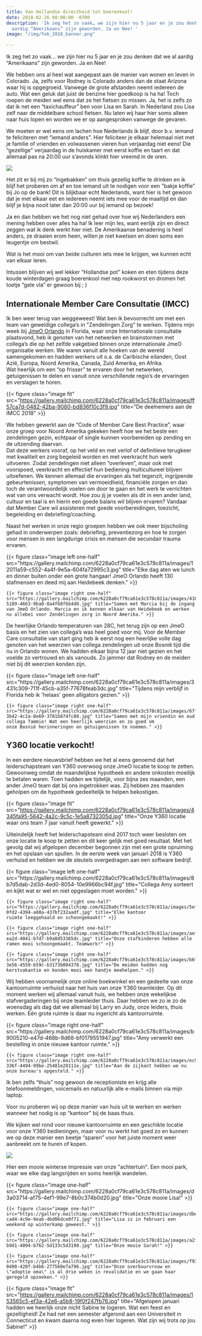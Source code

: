 ```yaml
---
title: Van Hollandse directheid tot boerenkool!
date: 2018-02-26 00:00:00 -0700
description: 'Ik zeg het zo vaak… we zijn hier nu 5 jaar en je zou denken dat we al
  aardig “Amerikaans” zijn geworden. Ja en Nee! '
image: "/img/feb_2018_banner.png"

---
```

Ik zeg het zo vaak… we zijn hier nu 5 jaar en je zou denken dat we al aardig “Amerikaans” zijn geworden. Ja en Nee!   
  
We hebben ons al heel wat aangepast aan de manier van wonen en leven in Colorado. Ja, zelfs voor Rodney is Colorado anders dan de staat Arizona waar hij is opgegroeid. Vanwege de grote afstanden neemt iedereen de auto. Wat een geluk dat juist de benzine hier goedkoop is ha ha! Toch roepen de meiden wel eens dat ze het fietsen zo missen. Ja, het is zelfs zo dat ik net een “taxichauffeur” ben voor Lisa en Sarah. In Nederland zou Lisa zelf naar de middelbare school fietsen. Nu laten wij haar hier soms alleen naar huis lopen en worden we er op aangesproken vanwege de gevaren.   
  
We moeten er wel eens om lachen hoe Nederlands ik blijf, door b.v. iemand te feliciteren met “iemand anders". Hier feliciteer je elkaar helemaal niet met je familie of vrienden en volwassenen vieren hun verjaardag niet eens! Die “gezellige" verjaardag in de huiskamer met eerst koffie en taart en dat allemaal pas na 20:00 uur s’avonds klinkt hier vreemd in de oren.

<img class="image one-third right" src="/img/coffee-cup.jpg">

Het zit er bij mij zo “ingebakken” om thuis gezellig koffie te drinken en ik blijf het proberen om af en toe iemand uit te nodigen voor een "bakje koffie” bij Jo op de bank! Dit is blijkbaar echt Nederlands, want hier is het gewoon dat je met elkaar eet en iedereen neemt iets mee voor de maaltijd en dan blijf je bijna nooit later dan 20:00 uur bij iemand op bezoek!

Ja en dan hebben we het nog niet gehad over hoe wij Nederlanders een mening hebben over alles ha ha! Ik leer mijn les, want eerlijk zijn en direct zeggen wat ik denk werkt hier niet. De Amerikaanse benadering is heel anders, ze draaien erom heen, willen je niet kwetsen en doen soms een leugentje om bestwil.   
  
Wat is het mooi om van beide culturen iets mee te krijgen, we kunnen echt van elkaar leren.  
  
Intussen blijven wij wel lekker “Hollandse pot” koken en eten tijdens deze koude winterdagen graag boerenkool met nep rookworst en dromen het toetje “gele vla” er gewoon bij ; )

Internationale Member Care Consultatie (IMCC)
---------------------------------------------

Ik ben weer terug van weggeweest! Wat ben ik bevoorrecht om met een team van geweldige collega’s in "Zendelingen Zorg” te werken. Tijdens mijn week bij [JmeO Orlando](http://ywamorlando.com) in Florida, waar onze Internationale consultatie plaatsvond, heb ik genoten van het netwerken en brainstormen met collega’s die op het zelfde vakgebied binnen onze internationale JmeO organisatie werken. We waren vanuit alle hoeken van de wereld samengekomen en hadden werkers uit o.a. de Caribische eilanden, Oost Azië, Europa, Noord Amerika, Canada, Zuid Amerika, en Afrika.   
Wat heerlijk om een “op frisser” te ervaren door het netwerken, getuigenissen te delen en vanuit onze verschillende regio’s de ervaringen en verslagen te horen.

{{< figure class="image fit" src="https://gallery.mailchimp.com/6228a0cf79ca61e3c578c811a/images/ff57ca7d-0482-42ba-9080-bd836f10c3f9.jpg" title="De deelnemers aan de IMCC 2018" >}}

We hebben gewerkt aan de “Code of Member Care Best Practice”, waar onze groep voor Noord Amerika gekeken heeft hoe we het beste een zendelingen gezin, echtpaar of single kunnen voorbereiden op zending en de uitzending daarvan.  
Dat deze werkers vooraf, op het veld en met verlof of definitieve terugkeer met kwaliteit en zorg begeleid worden en met veerkracht hun werk uitvoeren. Zodat zendelingen niet alleen “overleven”, maar ook met voorspoed, veerkracht en effectief hun bediening multicultureel blijven uitoefenen. We kennen allemaal die ervaringen als het tegenzit, ingrijpende gebeurtenissen, symptomen van vermoeidheid, financiële zorgen en dan toch de verantwoordelijk voelen om door te gaan en het werk te verrichten wat van ons verwacht wordt. Hoe zou jij je voelen als dit in een ander land, cultuur en taal is en hierin een goede balans wil blijven ervaren? Vandaar dat Member Care wil assisteren met goede voorbereidingen, toezicht, begeleiding en debriefing/coaching.  
  
Naast het werken in onze regio groepen hebben we ook meer bijscholing gehad in onderwerpen zoals: debriefing, preventiezorg en hoe te zorgen voor mensen in een langdurige crisis en mensen die secundair trauma ervaren.

<div class="gallery">
    {{< figure class="image left one-half" src="https://gallery.mailchimp.com/6228a0cf79ca61e3c578c811a/images/12011a59-c552-4a4f-9e5a-604fa72995c3.jpg" title="Elke dag aten we lunch en dinner buiten onder een grote hangaar! JmeO Orlando heeft 130 stafmensen en deed mij aan Heidebeek denken." >}}

    {{< figure class="image right one-half" src="https://gallery.mailchimp.com/6228a0cf79ca61e3c578c811a/images/4168c777-5189-4663-9ba0-8a4f68f6b4d0.jpg" title="Samen met Marcia bij de ingang van JmeO Orlando. Marcia en ik kennen elkaar van Heidebeek en werken nu allebei voor Zendelingen zorg in Noord Amerika." >}}
</div>

De heerlijke Orlando temperaturen van 28C, het terug zijn op een JmeO basis en het zien van collega’s was heel goed voor mij. Voor de Member Care consultatie van start ging heb ik eerst nog een heerlijke volle dag genoten van het weerzien van collega zendelingen uit onze Bosnië tijd die nu in Orlando wonen. We hadden elkaar bijna 12 jaar niet gezien en het voelde zo vertrouwd en als vanouds. Zo jammer dat Rodney en de meiden niet bij dit weerzien konden zijn.

<div class="gallery">
    {{< figure class="image left one-half" src="https://gallery.mailchimp.com/6228a0cf79ca61e3c578c811a/images/3431c309-711f-45cb-a35f-77678feab3dc.jpg" title="Tijdens mijn verblijf in Florida heb ik 'helaas' geen alligators gezien." >}}

    {{< figure class="image right one-half" src="https://gallery.mailchimp.com/6228a0cf79ca61e3c578c811a/images/67fb1a3e-3b42-4c2a-8e69-3781b874fc80.jpg" title="Samen met mijn vriendin en oud collega Tammie! Wat een heerlijk weerzien en zo goed om onze Bosnië herinneringen en getuigenissen te noemen." >}}
</div>

Y360 locatie verkocht!
----------------------

In een eerdere nieuwsbrief hebben we het al eens genoemd dat het leiderschapsteam van Y360 overwoog onze JmeO locatie te koop te zetten. Gewoonweg omdat de maandelijkse hypotheek en andere onkosten moeilijk te betalen waren. Toen hadden we tijdelijk, voor bijna zes maanden, een ander JmeO team dat bij ons ingetrokken was. Zij hebben zes maanden geholpen om de hypotheek gedeeltelijk te helpen bekostigen.

{{< figure class="image fit" src="https://gallery.mailchimp.com/6228a0cf79ca61e3c578c811a/images/4345fa95-5642-4a2c-9c5c-1e5a8732305d.jpg" title="Onze Y360 locatie waar ons team 7 jaar vanuit heeft gewerkt." >}}

Uiteindelijk heeft het leiderschapsteam eind 2017 toch weer besloten om onze locatie te koop te zetten en dit keer gelijk met goed resultaat. Met het gevolg dat wij afgelopen december begonnen zijn met een grote opruiming en het opslaan van spullen. In de eerste week van januari 2018 is Y360 verhuisd en hebben we de sleutels overgedragen aan een software bedrijf.

<div class="gallery">
    {{< figure class="image left one-half" src="https://gallery.mailchimp.com/6228a0cf79ca61e3c578c811a/images/8b7d5dab-2d3d-4ed0-8054-10e9966bc94f.jpg" title="Collega Amy sorteert en kijkt wat er wel en niet opgeslagen moet worden." >}}

    {{< figure class="image right one-half" src="https://gallery.mailchimp.com/6228a0cf79ca61e3c578c811a/images/5ef82999-0fd2-4394-a88a-437bf232aadf.jpg" title="Elke kantoor ruimte leeggehaald en schoongemaakt!" >}}

    {{< figure class="image right one-half" src="https://gallery.mailchimp.com/6228a0cf79ca61e3c578c811a/images/aef12136-ea2d-4041-b7d7-b9a0d53365dc.jpg" title="Onze stafkinderen hebben alle ramen mooi schoongemaakt. Teamwork!" >}}

    {{< figure class="image right one-half" src="https://gallery.mailchimp.com/6228a0cf79ca61e3c578c811a/images/b6f41741-3e56-4559-b59c-b3173b004378.jpg" title="De meiden hadden nog kerstvakantie en konden mooi een handje meehelpen." >}}
</div>

Wij hebben voornamelijk onze online boekwinkel en een gedeelte van onze kantoorruimte verhuisd naar het huis van onze Y360 teamleider. Op dit moment werken wij allemaal vanuit huis, we hebben onze wekelijkse stafvergaderingen bij onze teamleider thuis. Daar hebben we zo ie zo de woensdag als dag dat we allemaal bij Larry en Judy, onze leiders, thuis werken. Eén grote ruimte is daar nu ingericht als kantoorruimte.

<div class="gallery">
    {{< figure class="image right one-half" src="https://gallery.mailchimp.com/6228a0cf79ca61e3c578c811a/images/b9005210-e47d-468b-9d68-bf0179551947.jpg" title="Amy verwerkt een bestelling in onze nieuwe kantoor ruimte." >}}

    {{< figure class="image right one-half" src="https://gallery.mailchimp.com/6228a0cf79ca61e3c578c811a/images/ec91241d-336f-4494-99be-25481e28111e.jpg" title="Aan de zijkant hebben we nu onze bureau's opgesteld." >}}
</div>

Ik ben zelfs “thuis” nog gewoon de receptioniste en krijg alle telefoonmeldingen, voicemails en natuurlijk alle e-mails binnen via mijn laptop.   
  
Voor nu proberen wij op deze manier van huis uit te werken en werken wanneer het nodig is op “kantoor” bij de baas thuis.

We kijken wel rond voor nieuwe kantoorruimte en een geschikte locatie voor onze Y360 bedieningen, maar voor nu werkt het goed zo en kunnen we op deze manier een beetje “sparen” voor het juiste moment weer aanbreekt om te huren of kopen.

[![](https://gallery.mailchimp.com/6228a0cf79ca61e3c578c811a/images/6521d1ff-a425-43c8-a2f8-320120cce4d7.png)](https://www.facebook.com/KRDONewsChannel13/videos/1841943322523007/)

Hier een mooie winterse impressie van onze "achtertuin". Een mooi park, waar we elke dag langsrijden en soms heerlijk wandelen.

<div class="gallery">
    {{< figure class="image one-half" src="https://gallery.mailchimp.com/6228a0cf79ca61e3c578c811a/images/d3a03714-af75-4ef1-99e7-8b0c374b0d20.jpg" title="Onze mooie Lisa!" >}}
    
    {{< figure class="image one-half" src="https://gallery.mailchimp.com/6228a0cf79ca61e3c578c811a/images/dbe31bcd-cad4-4c9e-9eab-4bd06dce0f71.jpg" title="Lisa is in februari een weekend op winterkamp geweest." >}}

    {{< figure class="image one-half" src="https://gallery.mailchimp.com/6228a0cf79ca61e3c578c811a/images/a2fe62d7-b9d1-4094-b762-5d133c5d3198.jpg" title="Onze mooie Sarah!" >}}

    {{< figure class="image one-half" src="https://gallery.mailchimp.com/6228a0cf79ca61e3c578c811a/images/f93bddc9-0490-420f-b4b6-277560e7a796.jpg" title="Onze overbuurvrouw en \"adoptie oma\" is al drie weken in revalidatie en we gaan haar geregeld opzoeken." >}}
</div>

{{< figure class="image fit" src="https://gallery.mailchimp.com/6228a0cf79ca61e3c578c811a/images/153565c5-ef3a-42e6-a5b8-19f0f247fb76.jpg" title="Afgelopen januari hadden we heerlijk onze nicht Sabine te logeren. Wat een feest en gezelligheid! Ze had net een semester afgerond aan een Universiteit in Connecticut en kwam daarna nog even hier logeren. Wat zijn wij trots op jou Sabine!" >}}
